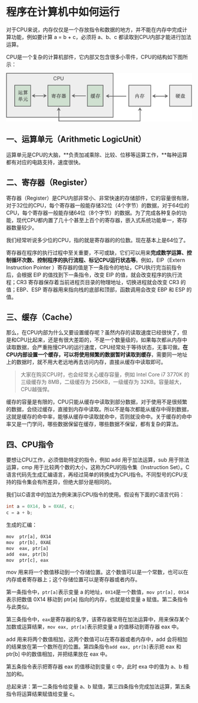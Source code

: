 # 程序在计算机中如何运行

对于CPU来说，内存仅仅是一个存放指令和数据的地方，并不能在内存中完成计算功能，例如要计算 a = b + c，必须将 a、b、c 都读取到CPU内部才能进行加法运算。

CPU是一个复杂的计算机部件，它内部又包含很多小零件，CPU的结构如下图所示：

![](../doc/cpu.png)

## 一、运算单元（Arithmetic LogicUnit）

运算单元是CPU的大脑，**负责加减乘除、比较、位移等运算工作，**每种运算都有对应的电路支持，速度很快。

## 二、寄存器（Register）

寄存器（Register）是CPU内部非常小、非常快速的存储部件，它的容量很有限，对于32位的CPU，每个寄存器一般能存储32位（4个字节）的数据，对于64位的CPU，每个寄存器一般能存储64位（8个字节）的数据。为了完成各种复杂的功能，现代CPU都内置了几十个甚至上百个的寄存器，嵌入式系统功能单一，寄存器数量较少。

我们经常听说多少位的CPU，指的就是寄存器的的位数。现在基本上是64位了。

寄存器在程序的执行过程中至关重要，不可或缺，它们可以用来**完成数学运算、控制循环次数、控制程序的执行流程、标记CPU运行状态等**。例如，EIP（Extern Instruction Pointer ）寄存器的值是下一条指令的地址，CPU执行完当前指令后，会根据 EIP 的值找到下一条指令，改变 EIP 的值，就会改变程序的执行流程；CR3 寄存器保存着当前进程页目录的物理地址，切换进程就会改变 CR3 的值；EBP、ESP 寄存器用来指向栈的底部和顶部，函数调用会改变 EBP 和 ESP 的值。

## 三、缓存（Cache）

那么，在CPU内部为什么又要设置缓存呢？虽然内存的读取速度已经很快了，但是和CPU比起来，还是有很大差距的，不是一个数量级的，如果每次都从内存中读取数据，会严重拖慢CPU的运行速度，CPU经常处于等待状态，无事可做。**在CPU内部设置一个缓存，可以将使用频繁的数据暂时读取到缓存**，需要同一地址上的数据时，就不用大老远地再去访问内存，直接从缓存中读取即可。

> 大家在购买CPU时，也会经常关心缓存容量，例如 Intel Core i7 3770K 的三级缓存为 8MB，二级缓存为 256KB，一级缓存为 32KB。容量越大，CPU越强悍。

缓存的容量是有限的，CPU只能从缓存中读取到部分数据，对于使用不是很频繁的数据，会绕过缓存，直接到内存中读取。所以不是每次都能从缓存中得到数据，这就是缓存的命中率，能够从缓存中读取就命中，否则就没命中。关于缓存的命中率又是一门学问，哪些数据保留在缓存，哪些数据不保留，都有复杂的算法。

## 四、CPU指令

要想让CPU工作，必须借助特定的指令，例如 add 用于加法运算，sub 用于除法运算，cmp 用于比较两个数的大小，这称为CPU的指令集（Instruction Set）。C语言代码先生成汇编语言，再经过简单的转换成为CPU指令。不同型号的CPU支持的指令集会有所差异，但绝大部分是相同的。

我们以C语言中的加法为例来演示CPU指令的使用。假设有下面的C语言代码：

```c
int a = 0X14, b = 0XAE, c;
c = a + b;
```

生成的汇编：

```assembly
mov  ptr[a], 0X14
mov  ptr[b], 0XAE
mov  eax, ptr[a]
add  eax, ptr[b]
mov  ptr[c], eax
```

mov 用来将一个数值移动到一个存储位置。这个数值可以是一个常数，也可以在内存或者寄存器上；这个存储位置可以是寄存器或者内存。

第一条指令中，`ptr[a]`表示变量 a 的地址，`0X14`是一个数值，`mov ptr[a], 0X14`表示把数值 0X14 移动到 ptr[a] 指向的内存，也就是给变量 a 赋值。第二条指令与此类似。

第三条指令中，`eax`是寄存器的名字，该寄存器常用在加法运算中，用来保存某个加数或运算结果，`mov eax, ptr[a]`表示把变量 a 的值移动到寄存器 eax 中。

add 用来将两个数值相加，这两个数值可以在寄存器或者内存中，add 会将相加的结果放在第一个数所在的位置。第四条指令`add eax, ptr[b]`表示把 eax 和 ptr[b] 中的数值相加，并把结果放在 eax 中。

第五条指令表示把寄存器 eax 的值移动到变量 c 中，此时 exa 中的值为 a、b 相加的和。

总起来讲：第一二条指令给变量 a、b 赋值，第三四条指令完成加法运算，第五条指令将运算结果赋值给变量 c。

